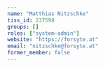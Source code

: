```yaml
---
name: "Matthias Nitzschke"
tiss_id: 237598
groups: []
roles: ["system-admin"]
website: "https://forsyte.at"
email: "nitzschke@forsyte.at"
former_member: false
---
```


<!--
Your custom content goes here.
-->